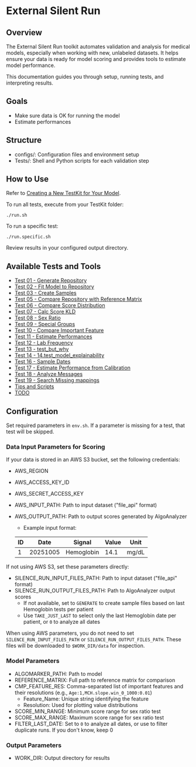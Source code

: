 # External Silent Run

## Overview

The External Silent Run toolkit automates validation and analysis for medical models, especially when working with new, unlabeled datasets. It helps ensure your data is ready for model scoring and provides tools to estimate model performance.

This documentation guides you through setup, running tests, and interpreting results.

## Goals

- Make sure data is OK for running the model
- Estimate performances

## Structure

- configs/: Configuration files and environment setup
- Tests/: Shell and Python scripts for each validation step

## How to Use

Refer to [Creating a New TestKit for Your Model](../index.md#creating-a-new-testkit-for-your-model).

To run all tests, execute from your TestKit folder:

    ./run.sh

To run a specific test:

    ./run.specific.sh

Review results in your configured output directory.

## Available Tests and Tools

- [Test 01 - Generate Repository](Test%2001%20-%20Generate%20Repository.md)
- [Test 02 - Fit Model to Repository](Test%2002%20-%20Fit%20Model%20to%20Repository.md)
- [Test 03 - Create Samples](Test%2003%20-%20Create%20Samples.md)
- [Test 05 - Compare Repository with Reference Matrix](Test%2005%20-%20Compare%20Repository%20with%20Reference%20Matrix.md)
- [Test 06 - Compare Score Distribution](Test%2006%20-%20Compare%20Score%20Distribution.md)
- [Test 07 - Calc Score KLD](Test%2007%20-%20Calc%20Score%20KLD.md)
- [Test 08 - Sex Ratio](Test%2008%20-%20Sex%20Ratio.md)
- [Test 09 - Special Groups](Test%2009%20-%20Special%20Groups.md)
- [Test 10 - Compare Important Feature](Test%2010%20-%20Compare%20Important%20Feature.md)
- [Test 11 - Estimate Performances](Test%2011%20-%20Estimate%20Performances.md)
- [Test 12 - Lab Frequency](Test%2012%20-%20Lab%20Frequency.md)
- [Test 13 - test_but_why]()
- [Test 14 - 14.test_model_explainability]()
- [Test 16 - Sample Dates](Test%2016%20-%20Sample%20Dates.md)
- [Test 17 - Estimate Performance from Calibration]()
- [Test 18 - Analyze Messages]()
- [Test 19 - Search Missing mappings]()
- [Tips and Scripts](Tips%20and%20Scripts.md)
- [TODO](TODO.md)

## Configuration

Set required parameters in `env.sh`. If a parameter is missing for a test, that test will be skipped.

### Data Input Parameters for Scoring

If your data is stored in an AWS S3 bucket, set the following credentials:

- AWS_REGION
- AWS_ACCESS_KEY_ID
- AWS_SECRET_ACCESS_KEY
- AWS_INPUT_PATH: Path to input dataset ("file_api" format)
- AWS_OUTPUT_PATH: Path to output scores generated by AlgoAnalyzer
    * Example input format:

    | ID | Date     | Signal     | Value | Unit   |
    |----|----------|------------|-------|--------|
    | 1  | 20251005 | Hemoglobin | 14.1  | mg/dL  |

If not using AWS S3, set these parameters directly:

- SILENCE_RUN_INPUT_FILES_PATH: Path to input dataset ("file_api" format)
- SILENCE_RUN_OUTPUT_FILES_PATH: Path to AlgoAnalyzer output scores
    - If not available, set to `GENERATE` to create sample files based on last Hemoglobin tests per patient
    - Use `TAKE_JUST_LAST` to select only the last Hemoglobin date per patient, or `0` to analyze all dates

When using AWS parameters, you do not need to set `SILENCE_RUN_INPUT_FILES_PATH` or `SILENCE_RUN_OUTPUT_FILES_PATH`. These files will be downloaded to `$WORK_DIR/data` for inspection.

### Model Parameters

- ALGOMARKER_PATH: Path to model
- REFERENCE_MATRIX: Full path to reference matrix for comparison
- CMP_FEATURE_RES: Comma-separated list of important features and their resolutions (e.g., `Age:1,MCH.slope.win_0_1000:0.01`)
    - Feature_Name: Unique string identifying the feature
    - Resolution: Used for plotting value distributions
- SCORE_MIN_RANGE: Minimum score range for sex ratio test
- SCORE_MAX_RANGE: Maximum score range for sex ratio test
- FILTER_LAST_DATE: Set to `0` to analyze all dates, or use to filter duplicate runs. If you don't know, keep 0

### Output Parameters

- WORK_DIR: Output directory for results
